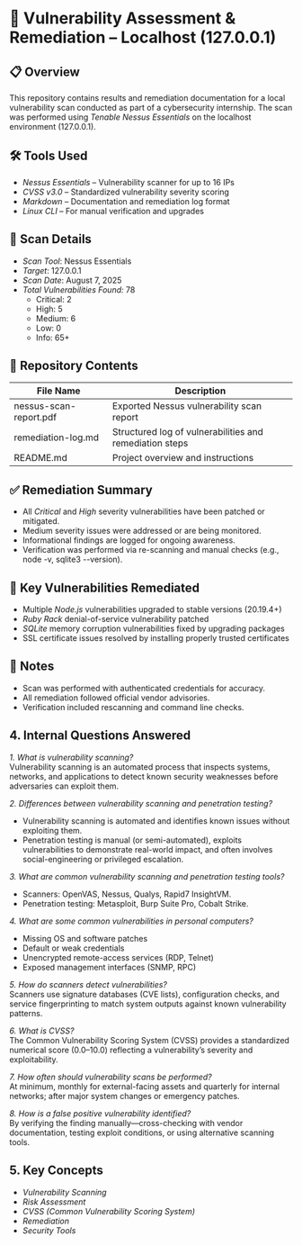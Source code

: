 
# 🔐 Vulnerability Assessment & Remediation – Localhost (127.0.0.1)

## 📋 Overview

This repository contains results and remediation documentation for a local vulnerability scan conducted as part of a cybersecurity internship. The scan was performed using *Tenable Nessus Essentials* on the localhost environment (127.0.0.1).

## 🛠 Tools Used

- *Nessus Essentials* – Vulnerability scanner for up to 16 IPs
- *CVSS v3.0* – Standardized vulnerability severity scoring
- *Markdown* – Documentation and remediation log format
- *Linux CLI* – For manual verification and upgrades

## 📅 Scan Details

- *Scan Tool*: Nessus Essentials  
- *Target*: 127.0.0.1  
- *Scan Date*: August 7, 2025  
- *Total Vulnerabilities Found:* 78  
  - Critical: 2  
  - High: 5  
  - Medium: 6  
  - Low: 0  
  - Info: 65+

## 📁 Repository Contents

| File Name                 | Description                                              |
|---------------------------|----------------------------------------------------------|
| nessus-scan-report.pdf  | Exported Nessus vulnerability scan report               |
| remediation-log.md      | Structured log of vulnerabilities and remediation steps |
| README.md               | Project overview and instructions                        |

## ✅ Remediation Summary

- All *Critical* and *High* severity vulnerabilities have been patched or mitigated.
- Medium severity issues were addressed or are being monitored.
- Informational findings are logged for ongoing awareness.
- Verification was performed via re-scanning and manual checks (e.g., node -v, sqlite3 --version).

## 🔧 Key Vulnerabilities Remediated

- Multiple *Node.js* vulnerabilities upgraded to stable versions (20.19.4+)
- *Ruby Rack* denial-of-service vulnerability patched
- *SQLite* memory corruption vulnerabilities fixed by upgrading packages
- SSL certificate issues resolved by installing properly trusted certificates

## 📌 Notes

- Scan was performed with authenticated credentials for accuracy.
- All remediation followed official vendor advisories.
- Verification included rescanning and command line checks.

## 4. Internal Questions Answered

*1. What is vulnerability scanning?*  
Vulnerability scanning is an automated process that inspects systems, networks, and applications to detect known security weaknesses before adversaries can exploit them.

*2. Differences between vulnerability scanning and penetration testing?*  
- Vulnerability scanning is automated and identifies known issues without exploiting them.  
- Penetration testing is manual (or semi-automated), exploits vulnerabilities to demonstrate real-world impact, and often involves social-engineering or privileged escalation.

*3. What are common vulnerability scanning and penetration testing tools?*  
- Scanners: OpenVAS, Nessus, Qualys, Rapid7 InsightVM.  
- Penetration testing: Metasploit, Burp Suite Pro, Cobalt Strike.

*4. What are some common vulnerabilities in personal computers?*  
- Missing OS and software patches  
- Default or weak credentials  
- Unencrypted remote-access services (RDP, Telnet)  
- Exposed management interfaces (SNMP, RPC)

*5. How do scanners detect vulnerabilities?*  
Scanners use signature databases (CVE lists), configuration checks, and service fingerprinting to match system outputs against known vulnerability patterns.

*6. What is CVSS?*  
The Common Vulnerability Scoring System (CVSS) provides a standardized numerical score (0.0–10.0) reflecting a vulnerability’s severity and exploitability.

*7. How often should vulnerability scans be performed?*  
At minimum, monthly for external-facing assets and quarterly for internal networks; after major system changes or emergency patches.

*8. How is a false positive vulnerability identified?*  
By verifying the finding manually—cross-checking with vendor documentation, testing exploit conditions, or using alternative scanning tools.

## 5. Key Concepts

- *Vulnerability Scanning*  
- *Risk Assessment*  
- *CVSS (Common Vulnerability Scoring System)*  
- *Remediation*  
- *Security Tools*  



